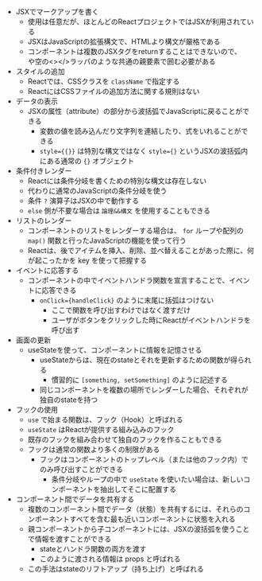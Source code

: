 * JSXでマークアップを書く
  * 使用は任意だが、ほとんどのReactプロジェクトではJSXが利用されている
  * JSXはJavaScriptの拡張構文で、HTMLより構文が厳格である
  * コンポーネントは複数のJSXタグをreturnすることはできないので、<div></div>や空の<></>ラッパのような共通の親要素で囲む必要がある
* スタイルの追加
  * Reactでは、CSSクラスを `className` で指定する
  * ReactにはCSSファイルの追加方法に関する規則はない
* データの表示
  * JSXの属性（attribute）の部分から波括弧でJavaScriptに戻ることができる
    * 変数の値を読み込んだり文字列を連結したり、式をいれることができる
    * `style={{}}` は特別な構文ではなく `style={}` というJSXの波括弧内にある通常の `{}` オブジェクト
* 条件付きレンダー
  * Reactには条件分岐を書くための特別な構文は存在しない
  * 代わりに通常のJavaScriptの条件分岐を使う
  * 条件 `?` 演算子はJSXの中で動作する
  * `else` 側が不要な場合は `論理&&構文` を使用することもできる
* リストのレンダー
  * コンポーネントのリストをレンダーする場合は、 `for` ループや配列の `map()` 関数と行ったJavaScriptの機能を使って行う
  * Reactは、後でアイテムを挿入、削除、並べ替えることがあった際に、何が起こったかを key を使って把握する
* イベントに応答する
  * コンポーネントの中でイベントハンドラ関数を宣言することで、イベントに応答できる
    * `onClick={handleClick}` のように末尾に括弧はつけない
      * ここで関数を呼び出すわけではなく渡すだけ
      * ユーザがボタンをクリックした時にReactがイベントハンドラを呼び出す
* 画面の更新
  * useStateを使って、コンポーネントに情報を記憶させる
    * useStateからは、現在のstateとそれを更新するための関数が得られる
      * 慣習的に `[something, setSomething]` のように記述する
    * 同じコンポーネントを複数の場所でレンダーした場合、それぞれが独自のstateを持つ
* フックの使用
  * `use` で始まる関数は、フック（Hook）と呼ばれる
  * `useState` はReactが提供する組み込みのフック
  * 既存のフックを組み合わせて独自のフックを作ることもできる
  * フックは通常の関数より多くの制限がある
    * フックはコンポーネントのトップレベル（または他のフック内）でのみ呼び出すことができる
      * 条件分岐やループの中で `useState` を使いたい場合は、新しいコンポーネントを抽出してそこに配置する
* コンポーネント間でデータを共有する
  * 複数のコンポーネント間でデータ（状態）を共有するには、それらのコンポーネントすべてを含む最も近いコンポーネントに状態を入れる
  * 親コンポーネントから子コンポーネントには、JSXの波括弧を使うことで情報を渡すことができる
    * stateとハンドラ関数の両方を渡す
    * このように渡される情報は props と呼ばれる
  * この手法はstateのリフトアップ（持ち上げ）と呼ばれる
